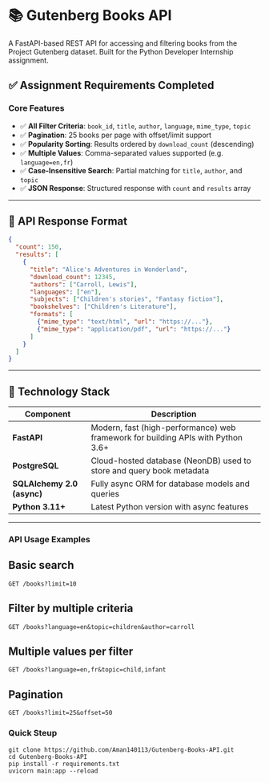 # 📚 Gutenberg Books API

A FastAPI-based REST API for accessing and filtering books from the Project Gutenberg dataset. Built for the Python Developer Internship assignment.

## ✅ Assignment Requirements Completed

### Core Features

- ✅ **All Filter Criteria**: `book_id`, `title`, `author`, `language`, `mime_type`, `topic`
- ✅ **Pagination**: 25 books per page with offset/limit support
- ✅ **Popularity Sorting**: Results ordered by `download_count` (descending)
- ✅ **Multiple Values**: Comma-separated values supported (e.g. `language=en,fr`)
- ✅ **Case-Insensitive Search**: Partial matching for `title`, `author`, and `topic`
- ✅ **JSON Response**: Structured response with `count` and `results` array

---

## 🧾 API Response Format

```json
{
  "count": 150,
  "results": [
    {
      "title": "Alice's Adventures in Wonderland",
      "download_count": 12345,
      "authors": ["Carroll, Lewis"],
      "languages": ["en"],
      "subjects": ["Children's stories", "Fantasy fiction"],
      "bookshelves": ["Children's Literature"],
      "formats": [
        {"mime_type": "text/html", "url": "https://..."},
        {"mime_type": "application/pdf", "url": "https://..."}
      ]
    }
  ]
}
```
---


## 🔧 Technology Stack

| Component      | Description                           |
|----------------|---------------------------------------|
| **FastAPI**    | Modern, fast (high-performance) web framework for building APIs with Python 3.6+ |
| **PostgreSQL** | Cloud-hosted database (NeonDB) used to store and query book metadata |
| **SQLAlchemy 2.0 (async)** | Fully async ORM for database models and queries |
| **Python 3.11+** | Latest Python version with async features |
---

### API Usage Examples

##  Basic search
```
GET /books?limit=10
```
## Filter by multiple criteria
```
GET /books?language=en&topic=children&author=carroll
```
## Multiple values per filter
```
GET /books?language=en,fr&topic=child,infant
```
## Pagination
```
GET /books?limit=25&offset=50
```

### Quick Steup
```
git clone https://github.com/Aman140113/Gutenberg-Books-API.git
cd Gutenberg-Books-API
pip install -r requirements.txt
uvicorn main:app --reload
```
